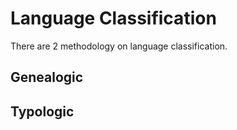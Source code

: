 # Language Classification

There are 2 methodology on language classification.

## Genealogic

## Typologic
